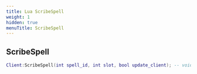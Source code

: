 ```yaml
---
title: Lua ScribeSpell
weight: 1
hidden: true
menuTitle: ScribeSpell
---
```

## ScribeSpell
```lua
Client:ScribeSpell(int spell_id, int slot, bool update_client); -- void
```
